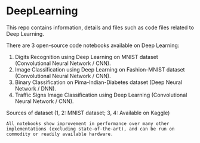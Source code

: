 # DeepLearning
This repo contains information, details and files such as code files related to Deep Learning.

There are 3 open-source code notebooks available on Deep Learning:

1. Digits Recognition using Deep Learning on MNIST dataset (Convolutional Neural Network / CNN).
2. Image Classification using Deep Learning on Fashion-MNIST dataset (Convolutional Neural Network / CNN).
3. Binary Classification on Pima-Indian-Diabetes dataset (Deep Neural Network / DNN).
4. Traffic Signs Image Classification using Deep Learning (Convolutional Neural Network / CNN).

Sources of dataset (1, 2: MNIST dataset; 3, 4: Available on Kaggle)

`All notebooks show improvement in performance over many other implementations (excluding state-of-the-art), and can be run on commodity or readily available hardware.`
